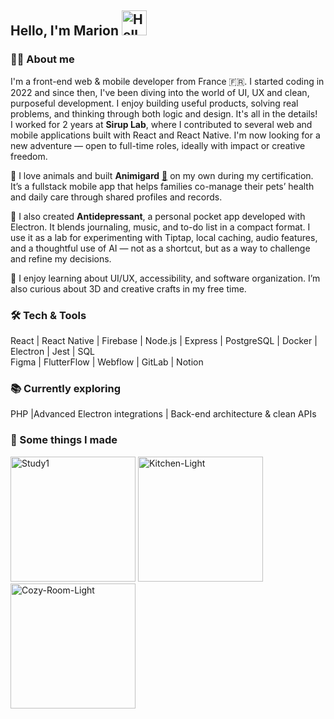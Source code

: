 <h2>Hello, I'm <b>Marion</b> <img src="https://raw.githubusercontent.com/MartinHeinz/MartinHeinz/master/wave.gif" alt="Hello" width="40" height="40" /></h2>

<h3>👩‍💻 About me</h3>

<p>I'm a front-end web & mobile developer from France 🇫🇷. I started coding in 2022 and since then, I've been diving into the world of UI, UX and clean, purposeful development. I enjoy building useful products, solving real problems, and thinking through both logic and design. It's all in the details!
<br />I worked for 2 years at <b>Sirup Lab</b>, where I contributed to several web and mobile applications built with React and React Native. I'm now looking for a new adventure — open to full-time roles, ideally with impact or creative freedom.</p>

<p>🧡 I love animals and built <b>Animigard</b> <a href="https://www.youtube.com/watch?v=FfJHTR1AFbA&ab_channel=MarionLalonde" target="_blank">🔗</a> on my own during my certification. It’s a fullstack mobile app that helps families co-manage their pets’ health and daily care through shared profiles and records.</p>
<p>🧘 I also created <b>Antidepressant</b>, a personal pocket app developed with Electron. It blends journaling, music, and to-do list in a compact format. I use it as a lab for experimenting with Tiptap, local caching, audio features, and a thoughtful use of AI — not as a shortcut, but as a way to challenge and refine my decisions.</p>

<p>🌱 I enjoy learning about UI/UX, accessibility, and software organization. I’m also curious about 3D and creative crafts in my free time.</p>

<h3>🛠️ Tech & Tools</h3>

<p>
React | React Native | Firebase | Node.js | Express | PostgreSQL | Docker | Electron | Jest | SQL<br/>
Figma | FlutterFlow | Webflow | GitLab | Notion
</p>

<h3>📚 Currently exploring</h3>
<p>
PHP |Advanced Electron integrations | Back-end architecture & clean APIs
</p>

<h3>🎨 Some things I made</h3>
<a href="https://ibb.co/FqNBSkJ"><img src="https://i.ibb.co/FqNBSkJ/Study1.png" alt="Study1" width="200" /></a>
<a href="https://ibb.co/7p5Hk3z"><img src="https://i.ibb.co/7p5Hk3z/Kitchen-Light.png" alt="Kitchen-Light" width="200" /></a> 
<a href="https://ibb.co/3crvVrn"><img src="https://i.ibb.co/3crvVrn/Cozy-Room-Light.png" alt="Cozy-Room-Light" width="200" /></a>


